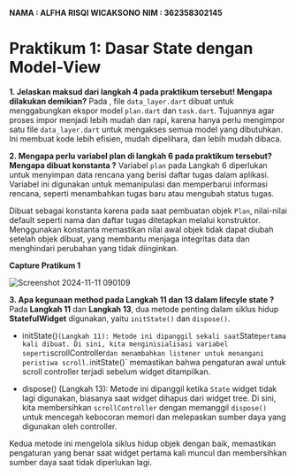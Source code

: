 **NAMA : ALFHA RISQI WICAKSONO**
**NIM : 362358302145**

# Praktikum 1: Dasar State dengan Model-View

**1. Jelaskan maksud dari langkah 4 pada praktikum tersebut! Mengapa dilakukan demikian?**
Pada , file `data_layer.dart` dibuat untuk menggabungkan ekspor model `plan.dart` dan `task.dart`. Tujuannya agar proses impor menjadi lebih mudah dan rapi, karena hanya perlu mengimpor satu file `data_layer.dart` untuk mengakses semua model yang dibutuhkan. Ini membuat kode lebih efisien, mudah dipelihara, dan lebih mudah dibaca.

**2. Mengapa perlu variabel plan di langkah 6 pada praktikum tersebut? Mengapa dibuat konstanta ?**
Variabel `plan` pada Langkah 6 diperlukan untuk menyimpan data rencana yang berisi daftar tugas dalam aplikasi. Variabel ini digunakan untuk memanipulasi dan memperbarui informasi rencana, seperti menambahkan tugas baru atau mengubah status tugas.

Dibuat sebagai konstanta karena pada saat pembuatan objek `Plan`, nilai-nilai default seperti nama dan daftar tugas ditetapkan melalui konstruktor. Menggunakan konstanta memastikan nilai awal objek tidak dapat diubah setelah objek dibuat, yang membantu menjaga integritas data dan menghindari perubahan yang tidak diinginkan.

**Capture Pratikum 1**

![Screenshot 2024-11-11 090109](https://github.com/user-attachments/assets/af367f28-f065-4bf1-810f-a5697f543119)

**3. Apa kegunaan method pada Langkah 11 dan 13 dalam lifecyle state ?**
Pada **Langkah 11** dan **Langkah 13**, dua metode penting dalam siklus hidup **StatefulWidget** digunakan, yaitu `initState()` dan `dispose()`.

- initState()` (Langkah 11): Metode ini dipanggil sekali saat `State` pertama kali dibuat. Di sini, kita menginisialisasi variabel seperti `scrollController` dan menambahkan listener untuk menangani peristiwa scroll. `initState()` memastikan bahwa pengaturan awal untuk scroll controller terjadi sebelum widget ditampilkan.

- dispose() (Langkah 13): Metode ini dipanggil ketika `State` widget tidak lagi digunakan, biasanya saat widget dihapus dari widget tree. Di sini, kita membersihkan `scrollController` dengan memanggil `dispose()` untuk mencegah kebocoran memori dan melepaskan sumber daya yang digunakan oleh controller.

Kedua metode ini mengelola siklus hidup objek dengan baik, memastikan pengaturan yang benar saat widget pertama kali muncul dan membersihkan sumber daya saat tidak diperlukan lagi.
